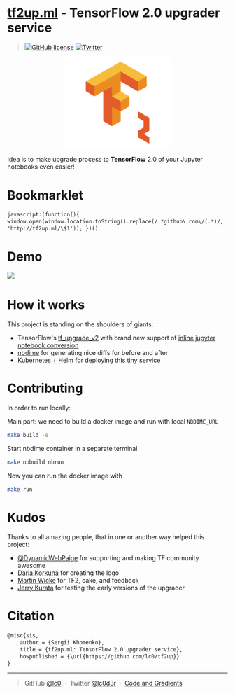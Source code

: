 [tf2up.ml](http://tf2up.ml) - TensorFlow 2.0 upgrader service
===
> [![GitHub license](https://img.shields.io/github/license/lc0/tf2up.svg)](https://github.com/lc0/tf2up/blob/master/LICENSE)
> [![Twitter](https://img.shields.io/twitter/url/https/github.com/lc0/tf2up.svg?style=social)](https://twitter.com/intent/tweet?hashtags=TensorFlow&original_referer=http%3A%2F%2Ftf2up.ml%2F&ref_src=twsrc%5Etfw&related=lc0d3r&text=http%3A%2F%2Ftf2up.ml%20-%20%40TensorFlow%202.0%20upgrader%20service%2C%20even%20easier%20upgrade%20to%20%23TensorFlow%202.0%20by%20%40lc0d3r&tw_p=tweetbutton&url=http%3A%2F%2Ftf2up.ml%2F)

<p align="center"><a href="http://tf2up.ml"><img src="./src/static/images/tf2.png" width="250"></a></p>

Idea is to make upgrade process to <strong>TensorFlow</strong> 2.0 of your Jupyter notebooks even easier!<br>

Bookmarklet
===
```
javascript:(function(){ window.open(window.location.toString().replace(/.*github\.com\/(.*)/, 'http://tf2up.ml/\$1')); })()
```

Demo
===
![](http://g.recordit.co/pb20z8rkY0.gif)

How it works
===
This project is standing on the shoulders of giants:
- TensorFlow's [tf_upgrade_v2](https://github.com/tensorflow/tensorflow/tree/master/tensorflow/tools/compatibility) with brand new support of [inline jupyter notebook conversion](https://github.com/tensorflow/tensorflow/pull/25680)
- [nbdime](https://github.com/jupyter/nbdime) for generating nice diffs for before and after
- [Kubernetes + Helm](https://kubernetes.io/) for deploying this tiny service


Contributing
===
In order to run locally:

Main part: we need to build a docker image and run with local `NBDIME_URL`
```sh
make build -e
```
Start nbdime container in a separate terminal
```sh
make nbbuild nbrun
```
Now you can run the docker image with
```sh
make run
```


Kudos
===
Thanks to all amazing people, that in one or another way helped this project:
- [@DynamicWebPaige](https://twitter.com/DynamicWebPaige) for supporting and making TF community awesome
- [Daria Korkuna](https://www.dariakorkuna.com/) for creating the logo
- [Martin Wicke](https://twitter.com/martin_wicke) for TF2, cake, and feedback
- [Jerry Kurata](https://twitter.com/jerrykur) for testing the early versions of the upgrader</li>

Citation
===
```
@misc{sis,
    author = {Sergii Khomenko},
    title = {tf2up.ml: TensorFlow 2.0 upgrader service},
    howpublished = {\url{https://github.com/lc0/tf2up}}
}
```

---
> GitHub [@lc0](https://github.com/lc0) &nbsp;&middot;&nbsp;
> Twitter [@lc0d3r](https://twitter.com/lc0d3r) &nbsp;&middot;&nbsp;
> [Code and Gradients](https://codeand.gradients.ml/)

